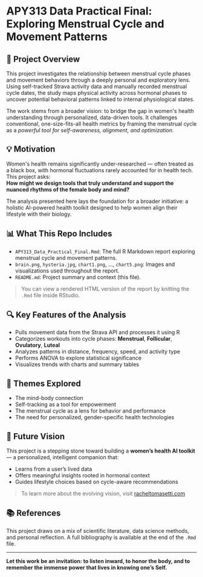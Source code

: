 # APY313 Data Practical Final: Exploring Menstrual Cycle and Movement Patterns

## 🧠 Project Overview

This project investigates the relationship between menstrual cycle phases and movement behaviors through a deeply personal and exploratory lens. Using self-tracked Strava activity data and manually recorded menstrual cycle dates, the study maps physical activity across hormonal phases to uncover potential behavioral patterns linked to internal physiological states.

The work stems from a broader vision: to bridge the gap in women's health understanding through personalized, data-driven tools. It challenges conventional, one-size-fits-all health metrics by framing the menstrual cycle as a *powerful tool for self-awareness, alignment, and optimization*.

## 💡 Motivation

Women's health remains significantly under-researched — often treated as a black box, with hormonal fluctuations rarely accounted for in health tech. This project asks:  
**How might we design tools that truly understand and support the nuanced rhythms of the female body and mind?**

The analysis presented here lays the foundation for a broader initiative: a holistic AI-powered health toolkit designed to help women align their lifestyle with their biology.

## 📊 What This Repo Includes

- `APY313_Data_Practical_Final.Rmd`: The full R Markdown report exploring menstrual cycle and movement patterns.
- `brain.png`, `hysteria.jpg`, `chart1.png`, ..., `chart5.png`: Images and visualizations used throughout the report.
- `README.md`: Project summary and context (this file).

> You can view a rendered HTML version of the report by knitting the `.Rmd` file inside RStudio.

## 🔍 Key Features of the Analysis

- Pulls movement data from the Strava API and processes it using R
- Categorizes workouts into cycle phases: **Menstrual**, **Follicular**, **Ovulatory**, **Luteal**
- Analyzes patterns in distance, frequency, speed, and activity type
- Performs ANOVA to explore statistical significance
- Visualizes trends with charts and summary tables

## 🧬 Themes Explored

- The mind-body connection  
- Self-tracking as a tool for empowerment  
- The menstrual cycle as a lens for behavior and performance  
- The need for personalized, gender-specific health technologies

## 🚀 Future Vision

This project is a stepping stone toward building a **women’s health AI toolkit** — a personalized, intelligent companion that:

- Learns from a user’s lived data  
- Offers meaningful insights rooted in hormonal context  
- Guides lifestyle choices based on cycle-aware recommendations  

> To learn more about the evolving vision, visit [racheltomasetti.com](https://www.racheltomasetti.com/)

## 📚 References

This project draws on a mix of scientific literature, data science methods, and personal reflection. A full bibliography is available at the end of the `.Rmd` file.

---

**Let this work be an invitation: to listen inward, to honor the body, and to remember the immense power that lives in knowing one’s Self.**
